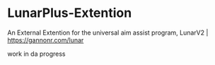 # LunarPlus-Extention
An External Extention for the universal aim assist program, LunarV2 | https://gannonr.com/lunar

work in da progress

